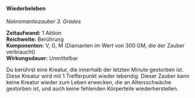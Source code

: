 #### Wiederbeleben
<!-- markdownlint-disable link-image-reference-definitions -->
<!-- spell-checker:words added amount avoids casting concentration damage different duration emphasis ends english false formula hour halves hours kommagetrennt mechanics minutes reaction ritual same saving school somatic special spell throw true wording wotc -->
<!-- spell-checker:words revivify -->
[_metadata_:spell_name]:- "Wiederbeleben"
[_metadata_:spell_name_english]:- "Revivify"
[_metadata_:spell_school]:- "Nekromantiezauber"
[_metadata_:spell_level]:- "3"
[_metadata_:casting_time_amount]:- "1"
<!-- "action", "bonus action", "reaction", "minute", "minutes", "hour", "hours" -->
[_metadata_:casting_time_unit]:- "Aktion"
<!-- "true" oder "false" -->
[_metadata_:ritual]:- "false"
[_metadata_:range]:- "Berührung"
[_metadata_:target]:- "eine Kreatur, die innerhalb der letzten Minute gestorben ist"
<!-- "true" oder "false" -->
[_metadata_:components_verbal]:- "true"
<!-- "true" oder "false" -->
[_metadata_:components_somatic]:- "true"
<!-- "true" oder "false" -->
[_metadata_:components_material]:- "true"
[_metadata_:components_material_description]:- "Diamanten im Wert von 300 GM"
[_metadata_:components_material_cost]:- "300 GM"
<!-- "true" oder "false" -->
[_metadata_:concentration]:- "false"
[_metadata_:duration]:- "Unmittelbar"
<!-- "mechanics_same_wording_same", "mechanics_same_wording_different", "mechanics_different_wording_different" oder "added" -->
[_metadata_:compared_to_wotc_srd_5.1]:- "mechanics_same_wording_same"
<!-- "mechanics_same_wording_different", "mechanics_different_wording_different" oder "added" -->
[_metadata_:compared_to_a5e_srd]:- "???"
<!-- markdownlint-disable-next-line no-emphasis-as-heading -->
_Nekromantiezauber 3. Grades_

**Zeitaufwand:** 1 Aktion \
**Reichweite:** Berührung \
**Komponenten:** V, G, M (Diamanten im Wert von 300 GM, die der Zauber verbraucht) \
**Wirkungsdauer:** Unmittelbar

Du berührst eine Kreatur, die innerhalb der letzten Minute gestorben ist.
Diese Kreatur wird mit 1 Trefferpunkt wieder lebendig.
Dieser Zauber kann keine Kreatur wieder zum Leben erwecken, die an Altersschwäche gestorben ist, und auch keine fehlenden Körperteile wiederherstellen.
